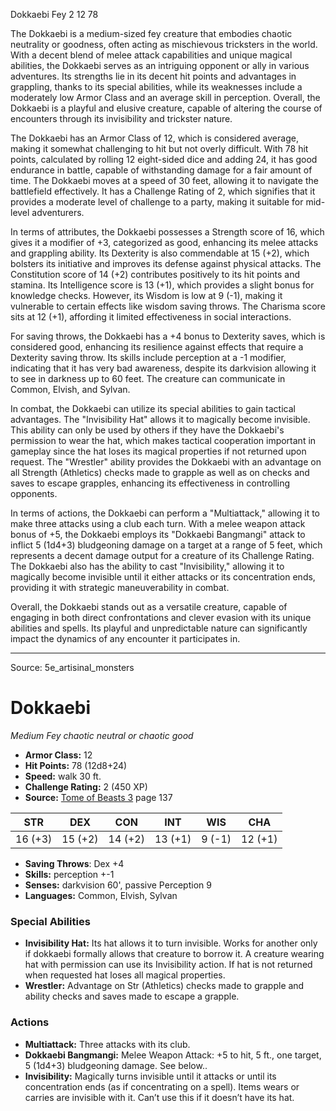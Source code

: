 <MonsterName/>Dokkaebi</MonsterName>
<CreatureType/>Fey</CreatureType>
<CR/>2</CR>
<AC/>12</AC>
<HP/>78</HP>
<summary>The Dokkaebi is a medium-sized fey creature that embodies chaotic neutrality or goodness, often acting as mischievous tricksters in the world. With a decent blend of melee attack capabilities and unique magical abilities, the Dokkaebi serves as an intriguing opponent or ally in various adventures. Its strengths lie in its decent hit points and advantages in grappling, thanks to its special abilities, while its weaknesses include a moderately low Armor Class and an average skill in perception. Overall, the Dokkaebi is a playful and elusive creature, capable of altering the course of encounters through its invisibility and trickster nature.</summary>

<detail>

The Dokkaebi has an Armor Class of 12, which is considered average, making it somewhat challenging to hit but not overly difficult. With 78 hit points, calculated by rolling 12 eight-sided dice and adding 24, it has good endurance in battle, capable of withstanding damage for a fair amount of time. The Dokkaebi moves at a speed of 30 feet, allowing it to navigate the battlefield effectively. It has a Challenge Rating of 2, which signifies that it provides a moderate level of challenge to a party, making it suitable for mid-level adventurers.

In terms of attributes, the Dokkaebi possesses a Strength score of 16, which gives it a modifier of +3, categorized as good, enhancing its melee attacks and grappling ability. Its Dexterity is also commendable at 15 (+2), which bolsters its initiative and improves its defense against physical attacks. The Constitution score of 14 (+2) contributes positively to its hit points and stamina. Its Intelligence score is 13 (+1), which provides a slight bonus for knowledge checks. However, its Wisdom is low at 9 (-1), making it vulnerable to certain effects like wisdom saving throws. The Charisma score sits at 12 (+1), affording it limited effectiveness in social interactions.

For saving throws, the Dokkaebi has a +4 bonus to Dexterity saves, which is considered good, enhancing its resilience against effects that require a Dexterity saving throw. Its skills include perception at a -1 modifier, indicating that it has very bad awareness, despite its darkvision allowing it to see in darkness up to 60 feet. The creature can communicate in Common, Elvish, and Sylvan.

In combat, the Dokkaebi can utilize its special abilities to gain tactical advantages. The "Invisibility Hat" allows it to magically become invisible. This ability can only be used by others if they have the Dokkaebi's permission to wear the hat, which makes tactical cooperation important in gameplay since the hat loses its magical properties if not returned upon request. The "Wrestler" ability provides the Dokkaebi with an advantage on all Strength (Athletics) checks made to grapple as well as on checks and saves to escape grapples, enhancing its effectiveness in controlling opponents.

In terms of actions, the Dokkaebi can perform a "Multiattack," allowing it to make three attacks using a club each turn. With a melee weapon attack bonus of +5, the Dokkaebi employs its "Dokkaebi Bangmangi" attack to inflict 5 (1d4+3) bludgeoning damage on a target at a range of 5 feet, which represents a decent damage output for a creature of its Challenge Rating. The Dokkaebi also has the ability to cast "Invisibility," allowing it to magically become invisible until it either attacks or its concentration ends, providing it with strategic maneuverability in combat.

Overall, the Dokkaebi stands out as a versatile creature, capable of engaging in both direct confrontations and clever evasion with its unique abilities and spells. Its playful and unpredictable nature can significantly impact the dynamics of any encounter it participates in.</detail>



---

Source: 5e_artisinal_monsters

# Dokkaebi

*Medium* *Fey* *chaotic neutral or chaotic good*

- **Armor Class:** 12
- **Hit Points:** 78 (12d8+24)
- **Speed:** walk 30 ft.
- **Challenge Rating:** 2 (450 XP)
- **Source:** [Tome of Beasts 3](https://koboldpress.com/kpstore/product/tome-of-beasts-3-for-5th-edition/) page 137

| STR | DEX | CON | INT | WIS | CHA |
| --- | --- | --- | --- | --- | --- |
| 16 (+3) | 15 (+2) | 14 (+2) | 13 (+1) | 9 (-1) | 12 (+1) |

- **Saving Throws**: Dex +4
- **Skills:** perception +-1
- **Senses:** darkvision 60', passive Perception 9
- **Languages:** Common, Elvish, Sylvan

### Special Abilities

- **Invisibility Hat:** Its hat allows it to turn invisible. Works for another only if dokkaebi formally allows that creature to borrow it. A creature wearing hat with permission can use its Invisibility action. If hat is not returned when requested hat loses all magical properties.
- **Wrestler:** Advantage on Str (Athletics) checks made to grapple and ability checks and saves made to escape a grapple.

### Actions

- **Multiattack:** Three attacks with its club.
- **Dokkaebi Bangmangi:** Melee Weapon Attack: +5 to hit, 5 ft., one target, 5 (1d4+3) bludgeoning damage. See below..
- **Invisibility:** Magically turns invisible until it attacks or until its concentration ends (as if concentrating on a spell). Items wears or carries are invisible with it. Can’t use this if it doesn’t have its hat.




